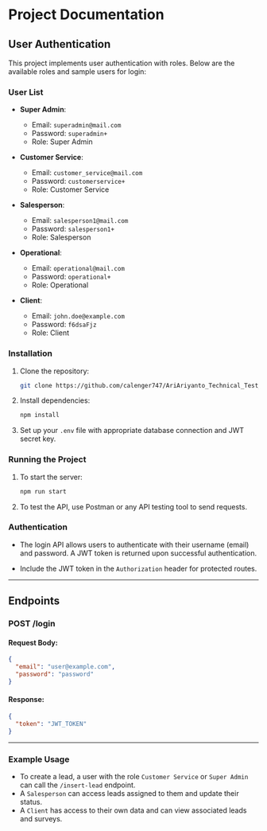 
# Project Documentation

## User Authentication

This project implements user authentication with roles. Below are the available roles and sample users for login:

### User List

- **Super Admin**:
  - Email: `superadmin@mail.com`
  - Password: `superadmin+`
  - Role: Super Admin

- **Customer Service**:
  - Email: `customer_service@mail.com`
  - Password: `customerservice+`
  - Role: Customer Service

- **Salesperson**:
  - Email: `salesperson1@mail.com`
  - Password: `salesperson1+`
  - Role: Salesperson

- **Operational**:
  - Email: `operational@mail.com`
  - Password: `operational+`
  - Role: Operational

- **Client**:
  - Email: `john.doe@example.com`
  - Password: `f6dsaFjz`
  - Role: Client

### Installation

1. Clone the repository:
   ```bash
   git clone https://github.com/calenger747/AriAriyanto_Technical_Test_Backend
   ```

2. Install dependencies:
   ```bash
   npm install
   ```

3. Set up your `.env` file with appropriate database connection and JWT secret key.

### Running the Project

1. To start the server:
   ```bash
   npm run start
   ```

2. To test the API, use Postman or any API testing tool to send requests.

### Authentication

- The login API allows users to authenticate with their username (email) and password. A JWT token is returned upon successful authentication.

- Include the JWT token in the `Authorization` header for protected routes.

---

## Endpoints

### POST /login

#### Request Body:
```json
{
  "email": "user@example.com",
  "password": "password"
}
```

#### Response:
```json
{
  "token": "JWT_TOKEN"
}
```

---

### Example Usage

- To create a lead, a user with the role `Customer Service` or `Super Admin` can call the `/insert-lead` endpoint.
- A `Salesperson` can access leads assigned to them and update their status.
- A `Client` has access to their own data and can view associated leads and surveys.

